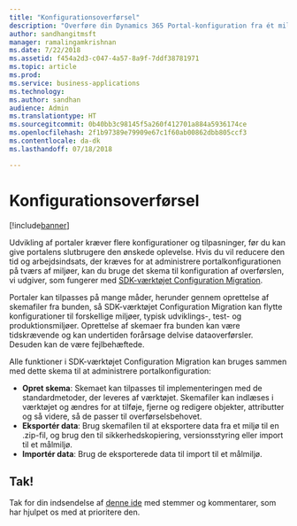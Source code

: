 ```yaml
---
title: "Konfigurationsoverførsel"
description: "Overføre din Dynamics 365 Portal-konfiguration fra ét miljø til et andet"
author: sandhangitmsft
manager: ramalingamkrishnan
ms.date: 7/22/2018
ms.assetid: f454a2d3-c047-4a57-8a9f-7ddf38781971
ms.topic: article
ms.prod: 
ms.service: business-applications
ms.technology: 
ms.author: sandhan
audience: Admin
ms.translationtype: HT
ms.sourcegitcommit: 0b40bb3c98145f5a260f412701a884a5936174ce
ms.openlocfilehash: 2f1b97389e79909e67c1f60ab00862dbb805ccf3
ms.contentlocale: da-dk
ms.lasthandoff: 07/18/2018

---
```

# <a name="configuration-migration"></a>Konfigurationsoverførsel

[!include[banner](../../../includes/banner.md)]


Udvikling af portaler kræver flere konfigurationer og tilpasninger, før du kan give portalens slutbrugere den ønskede oplevelse. Hvis du vil reducere den tid og arbejdsindsats, der kræves for at administrere portalkonfigurationen på tværs af miljøer, kan du bruge det skema til konfiguration af overførslen, vi udgiver, som fungerer med [SDK-værktøjet Configuration Migration](https://technet.microsoft.com/library/dn647421.aspx).

Portaler kan tilpasses på mange måder, herunder gennem oprettelse af skemafiler fra bunden, så SDK-værktøjet Configuration Migration kan flytte konfigurationer til forskellige miljøer, typisk udviklings-, test- og produktionsmiljøer. Oprettelse af skemaer fra bunden kan være tidskrævende og kan undertiden forårsage delvise dataoverførsler. Desuden kan de være fejlbehæftede.

Alle funktioner i SDK-værktøjet Configuration Migration kan bruges sammen med dette skema til at administrere portalkonfiguration:

 - **Opret skema**: Skemaet kan tilpasses til implementeringen med de standardmetoder, der leveres af værktøjet. Skemafiler kan indlæses i værktøjet og ændres for at tilføje, fjerne og redigere objekter, attributter og så videre, så de passer til overførselsbehovet.
 - **Eksportér data**: Brug skemafilen til at eksportere data fra et miljø til en .zip-fil, og brug den til sikkerhedskopiering, versionsstyring eller import til et målmiljø.
 - **Importér data**: Brug de eksporterede data til import til et målmiljø.

<!--
### Who uses this feature
This feature is intended for administrators and customizers who need to migrate their portal configuration between environments.
## Status
### Development status
Generally available
#### Target timeframe
October 2018
### Availability
Cloud
### Regional availability
Global
-->

## <a name="wed-like-to-thank"></a>Tak!

Tak for din indsendelse af [denne ide](https://experience.dynamics.com/ideas/idea/?ideaid=b75ece29-1481-e611-80c1-00155d460f3c) med stemmer og kommentarer, som har hjulpet os med at prioritere den.


